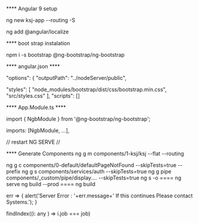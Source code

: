**** Angular 9 setup

ng new ksj-app --routing -S

ng add @angular/localize

**** boot strap instalation

npm i -s bootstrap @ng-bootstrap/ng-bootstrap

**** angular.json ****

"options": { "outputPath": "../nodeServer/public",

"styles": [ "node_modules/bootstrap/dist/css/bootstrap.min.css", "src/styles.css" ], "scripts": []

**** App.Module.ts ****

import { NgbModule } from '@ng-bootstrap/ng-bootstrap';

imports: [NgbModule, ...],

// restart NG SERVE //

**** Generate Components
ng g m components/1-ksj/ksj --flat --routing

ng g c components/0-default/defaultPageNotFound --skipTests=true --prefix
ng g s components/services/auth --skipTests=true
ng g pipe components/_custom/pipe/display.... --skipTests=true
ng s -o ==== ng serve
ng build --prod ==== ng build



err => { alert('Server Error : '+err.message+' If this continues Please contact Systems.'); }

findIndex((i: any ) => i.job === job)